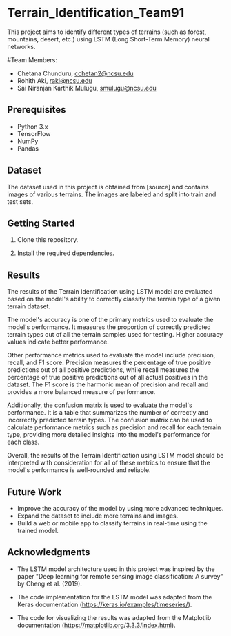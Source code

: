 # Terrain_Identification_Team91

This project aims to identify different types of terrains (such as forest, mountains, desert, etc.) using LSTM (Long Short-Term Memory) neural networks.

#Team Members: 
- Chetana Chunduru, cchetan2@ncsu.edu
- Rohith Aki, raki@ncsu.edu
- Sai Niranjan Karthik Mulugu, smulugu@ncsu.edu


## Prerequisites

- Python 3.x
- TensorFlow
- NumPy
- Pandas

## Dataset

The dataset used in this project is obtained from [source] and contains images of various terrains. The images are labeled and split into train and test sets.

## Getting Started

1. Clone this repository.

2. Install the required dependencies.


## Results

The results of the Terrain Identification using LSTM model are evaluated based on the model's ability to correctly classify the terrain type of a given terrain dataset.

The model's accuracy is one of the primary metrics used to evaluate the model's performance. It measures the proportion of correctly predicted terrain types out of all the terrain samples used for testing. Higher accuracy values indicate better performance.

Other performance metrics used to evaluate the model include precision, recall, and F1 score. Precision measures the percentage of true positive predictions out of all positive predictions, while recall measures the percentage of true positive predictions out of all actual positives in the dataset. The F1 score is the harmonic mean of precision and recall and provides a more balanced measure of performance.

Additionally, the confusion matrix is used to evaluate the model's performance. It is a table that summarizes the number of correctly and incorrectly predicted terrain types. The confusion matrix can be used to calculate performance metrics such as precision and recall for each terrain type, providing more detailed insights into the model's performance for each class.

Overall, the results of the Terrain Identification using LSTM model should be interpreted with consideration for all of these metrics to ensure that the model's performance is well-rounded and reliable.

## Future Work

- Improve the accuracy of the model by using more advanced techniques.
- Expand the dataset to include more terrains and images.
- Build a web or mobile app to classify terrains in real-time using the trained model.


## Acknowledgments

- The LSTM model architecture used in this project was inspired by the paper "Deep learning for remote sensing image classification: A survey" by Cheng et al. (2019).

- The code implementation for the LSTM model was adapted from the Keras documentation (https://keras.io/examples/timeseries/).

- The code for visualizing the results was adapted from the Matplotlib documentation (https://matplotlib.org/3.3.3/index.html).







